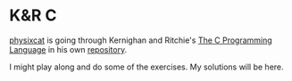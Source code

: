 K&R C
=====
[physixcat][1] is going through Kernighan and Ritchie's
[The C Programming Language][2] in his own [repository][3].

I might play along and do some of the exercises.  My solutions will be here.

[1]: https://github.com/physixcat
[2]: https://en.wikipedia.org/wiki/The_C_Programming_Language
[3]: https://github.com/physixcat/knr
